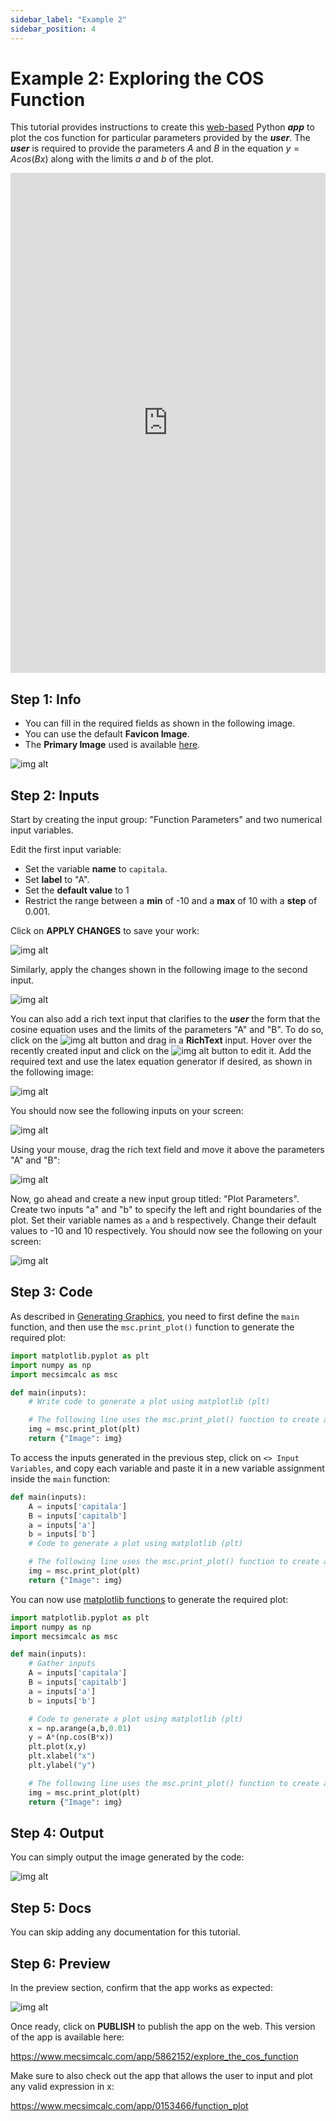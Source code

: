 ```yaml
---
sidebar_label: "Example 2"
sidebar_position: 4
---
```


# Example 2: Exploring the COS Function

This tutorial provides instructions to create this [web-based](https://www.mecsimcalc.com/app/5862152/explore_the_cos_function) Python **_app_** to plot the cos function for particular parameters provided by the _**user**_. The _**user**_ is required to provide the parameters $A$ and $B$ in the equation $y=Acos(Bx)$ along with the limits $a$ and $b$ of the plot.

<div style={{width: "100%", height: "800px", overflow: "hidden"}}>
<iframe src='https://www.mecsimcalc.com/app/5862152/explore_the_cos_function' style={{position:"relative", left:"-45px", top:"-48px"}} width="100%" height="800" title="MecSimCalc" frameBorder="0"></iframe>
</div>

## Step 1: Info

- You can fill in the required fields as shown in the following image.
- You can use the default **Favicon Image**.
- The **Primary Image** used is available [here](/docs/getting-started/ex2_primary.png).

<div style={{textAlign: 'center'}}>

![img alt](/docs/getting-started/ex2_info.png)

</div>

## Step 2: Inputs

Start by creating the input group: "Function Parameters" and two numerical input variables.

Edit the first input variable:

- Set the variable **name** to `capitala`.
- Set **label** to "A".
- Set the **default value** to 1
- Restrict the range between a **min** of -10 and a **max** of 10 with a **step** of 0.001.

Click on **APPLY CHANGES** to save your work:

<div style={{textAlign: 'center'}}>

![img alt](/docs/getting-started/ex2_edit_input1.png)

</div>

Similarly, apply the changes shown in the following image to the second input.

<div style={{textAlign: 'center'}}>

![img alt](/docs/getting-started/ex2_edit_input2.png)

</div>

You can also add a rich text input that clarifies to the _**user**_ the form that the cosine equation uses and the limits of the parameters "A" and "B". To do so, click on the ![img alt](/docs/getting-started/add_btn.png) button and drag in a **RichText** input. Hover over the recently created input and click on the ![img alt](/docs/getting-started/edit_btn.png) button to edit it. Add the required text and use the latex equation generator if desired, as shown in the following image:

<div style={{textAlign: 'center'}}>

![img alt](/docs/getting-started/ex2_edit_input3.png)

</div>

You should now see the following inputs on your screen:

<div style={{textAlign: 'center'}}>

![img alt](/docs/getting-started/ex2_group1.png)

</div>

Using your mouse, drag the rich text field and move it above the parameters "A" and "B":

<div style={{textAlign: 'center'}}>

![img alt](/docs/getting-started/ex2_group1_drag.png)

</div>

Now, go ahead and create a new input group titled: "Plot Parameters". Create two inputs "a" and "b" to specify the left and right boundaries of the plot. Set their variable names as `a` and `b` respectively. Change their default values to -10 and 10 respectively. You should now see the following on your screen:

<div style={{textAlign: 'center'}}>

![img alt](/docs/getting-started/ex2_inputs.png)

</div>

## Step 3: Code

As described in [Generating Graphics](/getting-started/graphics), you need to first define the `main` function, and then use the `msc.print_plot()` function to generate the required plot:

```python
import matplotlib.pyplot as plt
import numpy as np
import mecsimcalc as msc

def main(inputs):
    # Write code to generate a plot using matplotlib (plt)

    # The following line uses the msc.print_plot() function to create an HTML image
    img = msc.print_plot(plt)
    return {"Image": img}
```

To access the inputs generated in the previous step, click on `<> Input Variables`, and copy each variable and paste it in a new variable assignment inside the `main` function:

```python
def main(inputs):
    A = inputs['capitala']
    B = inputs['capitalb']
    a = inputs['a']
    b = inputs['b']
    # Code to generate a plot using matplotlib (plt)

    # The following line uses the msc.print_plot() function to create an HTML image
    img = msc.print_plot(plt)
    return {"Image": img}
```

You can now use [matplotlib functions](https://matplotlib.org/stable/plot_types/index) to generate the required plot:

```python
import matplotlib.pyplot as plt
import numpy as np
import mecsimcalc as msc

def main(inputs):
    # Gather inputs
    A = inputs['capitala']
    B = inputs['capitalb']
    a = inputs['a']
    b = inputs['b']

    # Code to generate a plot using matplotlib (plt)
    x = np.arange(a,b,0.01)
    y = A*(np.cos(B*x))
    plt.plot(x,y)
    plt.xlabel("x")
    plt.ylabel("y")

    # The following line uses the msc.print_plot() function to create an HTML image
    img = msc.print_plot(plt)
    return {"Image": img}
```

## Step 4: Output

You can simply output the image generated by the code:

<div style={{textAlign: 'center'}}>

![img alt](/docs/getting-started/ex2_outputs.png)

</div>

## Step 5: Docs

You can skip adding any documentation for this tutorial.

## Step 6: Preview

In the preview section, confirm that the app works as expected:

<div style={{textAlign: 'center'}}>

![img alt](/docs/getting-started/ex2_preview.png)

</div>

Once ready, click on **PUBLISH** to publish the app on the web.
This version of the app is available here:

https://www.mecsimcalc.com/app/5862152/explore_the_cos_function

Make sure to also check out the app that allows the user to input and plot any valid expression in x:

https://www.mecsimcalc.com/app/0153466/function_plot
